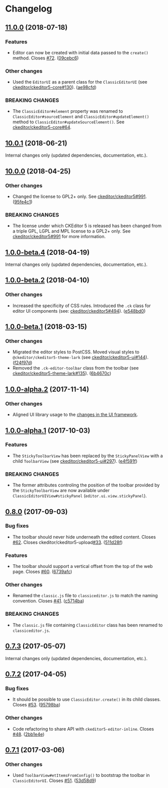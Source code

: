 Changelog
=========

## [11.0.0](https://github.com/ckeditor/ckeditor5-editor-classic/compare/v10.0.1...v11.0.0) (2018-07-18)

### Features

* Editor can now be created with initial data passed to the `create()` method. Closes [#72](https://github.com/ckeditor/ckeditor5-editor-classic/issues/72). ([09cebc6](https://github.com/ckeditor/ckeditor5-editor-classic/commit/09cebc6))

### Other changes

* Used the `EditorUI` as a parent class for the `ClassicEditorUI` (see [ckeditor/ckeditor5-core#130](https://github.com/ckeditor/ckeditor5-core/issues/130)). ([ae98cfd](https://github.com/ckeditor/ckeditor5-editor-classic/commit/ae98cfd))

### BREAKING CHANGES

* The `ClassicEditor#element` property was renamed to `ClassicEditor#sourceElement` and `ClassicEditor#updateElement()` method to `ClassicEditor#updateSourceElement()`. See [ckeditor/ckeditor5-core#64](https://github.com/ckeditor/ckeditor5-core/issues/64).


## [10.0.1](https://github.com/ckeditor/ckeditor5-editor-classic/compare/v10.0.0...v10.0.1) (2018-06-21)

Internal changes only (updated dependencies, documentation, etc.).


## [10.0.0](https://github.com/ckeditor/ckeditor5-editor-classic/compare/v1.0.0-beta.4...v10.0.0) (2018-04-25)

### Other changes

* Changed the license to GPL2+ only. See [ckeditor/ckeditor5#991](https://github.com/ckeditor/ckeditor5/issues/991). ([95fe4c1](https://github.com/ckeditor/ckeditor5-editor-classic/commit/95fe4c1))

### BREAKING CHANGES

* The license under which CKEditor 5 is released has been changed from a triple GPL, LGPL and MPL license to a GPL2+ only. See [ckeditor/ckeditor5#991](https://github.com/ckeditor/ckeditor5/issues/991) for more information.


## [1.0.0-beta.4](https://github.com/ckeditor/ckeditor5-editor-classic/compare/v1.0.0-beta.2...v1.0.0-beta.4) (2018-04-19)

Internal changes only (updated dependencies, documentation, etc.).


## [1.0.0-beta.2](https://github.com/ckeditor/ckeditor5-editor-classic/compare/v1.0.0-beta.1...v1.0.0-beta.2) (2018-04-10)

### Other changes

* Increased the specificity of CSS rules. Introduced the `.ck` class for editor UI components (see: [ckeditor/ckeditor5#494](https://github.com/ckeditor/ckeditor5/issues/494)). ([e548bd0](https://github.com/ckeditor/ckeditor5-editor-classic/commit/e548bd0))


## [1.0.0-beta.1](https://github.com/ckeditor/ckeditor5-editor-classic/compare/v1.0.0-alpha.2...v1.0.0-beta.1) (2018-03-15)

### Other changes

* Migrated the editor styles to PostCSS. Moved visual styles to `@ckeditor/ckeditor5-theme-lark` (see [ckeditor/ckeditor5-ui#144](https://github.com/ckeditor/ckeditor5-ui/issues/144)). ([f24f97d](https://github.com/ckeditor/ckeditor5-editor-classic/commit/f24f97d))
* Removed the `.ck-editor-toolbar` class from the toolbar (see [ckeditor/ckeditor5-theme-lark#135](https://github.com/ckeditor/ckeditor5-theme-lark/issues/135)). ([6b4670c](https://github.com/ckeditor/ckeditor5-editor-classic/commit/6b4670c))


## [1.0.0-alpha.2](https://github.com/ckeditor/ckeditor5-editor-classic/compare/v1.0.0-alpha.1...v1.0.0-alpha.2) (2017-11-14)

### Other changes

* Aligned UI library usage to the [changes in the UI framework](https://github.com/ckeditor/ckeditor5-ui/pull/332).


## [1.0.0-alpha.1](https://github.com/ckeditor/ckeditor5-editor-classic/compare/v0.8.0...v1.0.0-alpha.1) (2017-10-03)

### Features

* The `StickyToolbarView` has been replaced by the `StickyPanelView` with a child `ToolbarView` (see [ckeditor/ckeditor5-ui#297](https://github.com/ckeditor/ckeditor5-ui/issues/297)). ([e4f591f](https://github.com/ckeditor/ckeditor5-editor-classic/commit/e4f591f))

### BREAKING CHANGES

* The former attributes controling the position of the toolbar provided by the `StickyToolbarView` are now available under `ClassicEditorUIView#stickyPanel` (`editor.ui.view.stickyPanel`).


## [0.8.0](https://github.com/ckeditor/ckeditor5-editor-classic/compare/v0.7.3...v0.8.0) (2017-09-03)

### Bug fixes

* The toolbar should never hide underneath the edited content. Closes [#62](https://github.com/ckeditor/ckeditor5-editor-classic/issues/62). Closes ckeditor/ckeditor5-upload[#33](https://github.com/ckeditor/ckeditor5-editor-classic/issues/33). ([511d28f](https://github.com/ckeditor/ckeditor5-editor-classic/commit/511d28f))

### Features

* The toolbar should support a vertical offset from the top of the web page. Closes [#60](https://github.com/ckeditor/ckeditor5-editor-classic/issues/60). ([6739afc](https://github.com/ckeditor/ckeditor5-editor-classic/commit/6739afc))

### Other changes

* Renamed the `classic.js` file to `classiceditor.js` to match the naming convention. Closes [#41](https://github.com/ckeditor/ckeditor5-editor-classic/issues/41). ([c5714ba](https://github.com/ckeditor/ckeditor5-editor-classic/commit/c5714ba))

### BREAKING CHANGES

* The `classic.js` file containing `ClassicEditor` class has been renamed to `classiceditor.js`.


## [0.7.3](https://github.com/ckeditor/ckeditor5-editor-classic/compare/v0.7.2...v0.7.3) (2017-05-07)

Internal changes only (updated dependencies, documentation, etc.).

## [0.7.2](https://github.com/ckeditor/ckeditor5-editor-classic/compare/v0.7.1...v0.7.2) (2017-04-05)

### Bug fixes

* It should be possible to use `ClassicEditor.create()` in its child classes. Closes [#53](https://github.com/ckeditor/ckeditor5-editor-classic/issues/53). ([95798ba](https://github.com/ckeditor/ckeditor5-editor-classic/commit/95798ba))

### Other changes

* Code refactoring to share API with `ckeditor5-editor-inline`. Closes [#48](https://github.com/ckeditor/ckeditor5-editor-classic/issues/48). ([2bb1e4e](https://github.com/ckeditor/ckeditor5-editor-classic/commit/2bb1e4e))


## [0.7.1](https://github.com/ckeditor/ckeditor5-editor-classic/compare/v0.7.0...v0.7.1) (2017-03-06)

### Other changes

* Used `ToolbarView#etItemsFromConfig()` to bootstrap the toolbar in `ClassicEditorUI`. Closes [#51](https://github.com/ckeditor/ckeditor5/issues/51). ([53d58d9](https://github.com/ckeditor/ckeditor5-editor-classic/commit/53d58d9))

